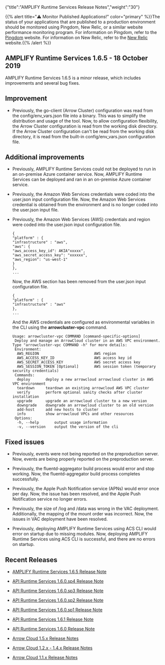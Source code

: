 {"title":"AMPLIFY Runtime Services Release Notes","weight":"30"}

{{% alert title="⚠️ Monitor Published Applications!" color="primary" %}}The status of your applications that are published to a production environment should be monitored using Pingdom, New Relic, or a similar website performance monitoring program. For information on Pingdom, refer to the [Pingdom](https://www.pingdom.com/) website. For information on New Relic, refer to the [New Relic](https://newrelic.com/) website.{{% /alert %}}

## AMPLIFY Runtime Services 1.6.5 - 18 October 2019

AMPLIFY Runtime Services 1.6.5 is a minor release, which includes improvements and several bug fixes.

## Improvement

* Previously, the go-client (Arrow Cluster) configuration was read from the config/env\_vars.json file into a binary. This was to simplify the distribution and usage of the tool. Now, to allow configuration flexibility, the Arrow Cluster configuration is read from the working disk directory. If the Arrow Cluster configuration can't be read from the working disk directory, it is read from the built-in config/env\_vars.json configuration file.

## Additional improvements

* Previously, AMPLIFY Runtime Services could not be deployed to run in an on-premise Azure container service. Now, AMPLIFY Runtime Services can be deployed and ran in an on-premise Azure container service.

* Previously, the Amazon Web Services credentials were coded into the user.json input configuration file. Now, the Amazon Web Services credential is obtained from the environment and is no longer coded into the user.json input file.

* Previously, the Amazon Web Services (AWS) credentials and region were coded into the user.json input configuration file.

    ```
    {
    "platform" : {
    "infrastructure" : "aws",
    "aws": {
    "aws_access_key_id": AKIA"xxxxx",
    "aws_secret_access_key": "xxxxxx",
    "aws_region": "us-west-1"
    }
    },
    ...
    ```

    Now, the AWS section has been removed from the user.json input configuration file.

    ```
    {
    "platform" : {
    "infrastructure" : "aws"
    },
    ...
    ```

    And the AWS credentials are configured as environmental variables in the CLI using the **arrowcluster-vpc** command.

    ```
    Usage: arrowcluster-vpc COMMAND [command-specific-options]
     Deploy and manage an ArrowCloud cluster in an AWS VPC environment. Type "arrowcluster-vpc COMMAND -h" for more details:
     Environment:
      AWS_REGION                         AWS region
      AWS_ACCESS_KEY_ID                  AWS access key id
      AWS_SECRET_ACCESS_KEY              AWS secret access key
      AWS_SESSION_TOKEN [Optional]       AWS session token (temporary security credentials)
     Commands:
      deploy       deploy a new arrowcloud arrowcloud cluster in AWS VPC environment
      teardown     teardown an existing arrowcloud AWS VPC cluster
      verify       perform optional sanity checks after cluster installation
      upgrade      upgrade an arrowcloud cluster to a new version
      downgrade    downgrade an arrowcloud cluster to an old version
      add-host     add new hosts to cluster
      info         show arrowcloud VPCs and other resources
     Options:
      -h, --help       output usage information
      -v, --version    output the version of the cli
    ```

## Fixed issues

* Previously, events were not being reported on the preproduction server. Now, events are being properly reported on the preproduction server.

* Previously, the fluentd-aggregator build process would error and stop working. Now, the fluentd-aggregator build process completes successfully.

* Previously, the Apple Push Notification service (APNs) would error once per day. Now, the issue has been resolved, and the Apple Push Notification service no longer errors.

* Previously, the size of /log and /data was wrong in the VAC deployment. Additionally, the mapping of the mount order was incorrect. Now, the issues in VAC deployment have been resolved.

* Previously, deploying AMPLIFY Runtime Services using ACS CLI would error on startup due to missing modules. Now, deploying AMPLIFY Runtime Services using ACS CLI is successful, and there are no errors on startup.

## Recent Releases

* [AMPLIFY Runtime Services 1.6.5 Release Note](/docs/appc/AMPLIFY_Runtime_Services/AMPLIFY_Runtime_Services_Release_Notes/AMPLIFY_Runtime_Services_1.6.5_Release_Note/)

* [API Runtime Services 1.6.0.sp4 Release Note](/docs/appc/AMPLIFY_Runtime_Services/AMPLIFY_Runtime_Services_Release_Notes/API_Runtime_Services_1.6.0.sp4_Release_Note/)

* [API Runtime Services 1.6.0.sp3 Release Note](/docs/appc/AMPLIFY_Runtime_Services/AMPLIFY_Runtime_Services_Release_Notes/API_Runtime_Services_1.6.0.sp3_Release_Note/)

* [API Runtime Services 1.6.0.sp2 Release Note](/docs/appc/AMPLIFY_Runtime_Services/AMPLIFY_Runtime_Services_Release_Notes/API_Runtime_Services_1.6.0.sp2_Release_Note/)

* [API Runtime Services 1.6.0.sp1 Release Note](/docs/appc/AMPLIFY_Runtime_Services/AMPLIFY_Runtime_Services_Release_Notes/API_Runtime_Services_1.6.0.sp1_Release_Note/)

* [API Runtime Services 1.6.1 Release Note](/docs/appc/AMPLIFY_Runtime_Services/AMPLIFY_Runtime_Services_Release_Notes/API_Runtime_Services_1.6.1_Release_Note/)

* [API Runtime Services 1.6.0 Release Note](/docs/appc/AMPLIFY_Runtime_Services/AMPLIFY_Runtime_Services_Release_Notes/API_Runtime_Services_1.6.0_Release_Note/)

* [Arrow Cloud 1.5.x Release Notes](/docs/appc/AMPLIFY_Runtime_Services/AMPLIFY_Runtime_Services_Release_Notes/Arrow_Cloud_1.5.x_Release_Notes/)

* [Arrow Cloud 1.2.x - 1.4.x Release Notes](/docs/appc/AMPLIFY_Runtime_Services/AMPLIFY_Runtime_Services_Release_Notes/Arrow_Cloud_1.2.x_-_1.4.x_Release_Notes/)

* [Arrow Cloud 1.1.x Release Notes](/docs/appc/AMPLIFY_Runtime_Services/AMPLIFY_Runtime_Services_Release_Notes/Arrow_Cloud_1.1.x_Release_Notes/)
